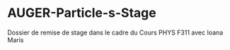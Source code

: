 # AUGER-Particle-s-Stage
Dossier de remise de stage dans le cadre du Cours PHYS F311 avec Ioana Maris
